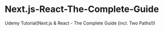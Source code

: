 # Next.js-React-The-Complete-Guide
Udemy Tutorial(Next.js &amp; React  - The Complete Guide (incl. Two Paths!))
